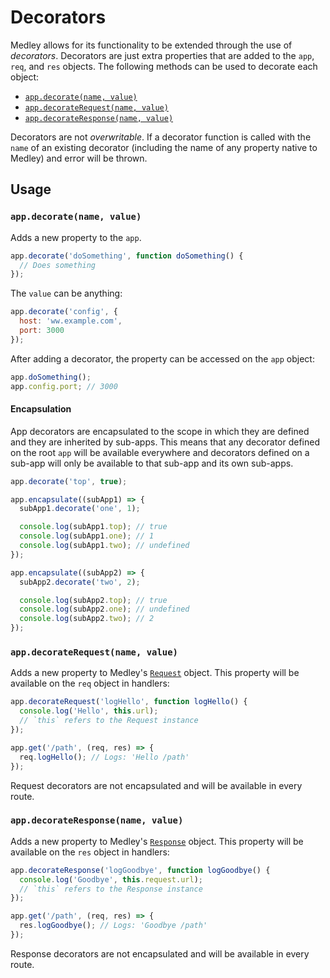 # Decorators

Medley allows for its functionality to be extended through the use of *decorators*.
Decorators are just extra properties that are added to the `app`, `req`, and `res`
objects. The following methods can be used to decorate each object:

+ [`app.decorate(name, value)`](#decorate)
+ [`app.decorateRequest(name, value)`](#decorate-request)
+ [`app.decorateResponse(name, value)`](#decorate-response)

Decorators are not *overwritable*. If a decorator function is called with the `name` of an existing
decorator (including the name of any property native to Medley) and error will be thrown.


## Usage

<a id="decorate"></a>
### `app.decorate(name, value)`

Adds a new property to the `app`.

```js
app.decorate('doSomething', function doSomething() {
  // Does something
});
```

The `value` can be anything:

```js
app.decorate('config', {
  host: 'ww.example.com',
  port: 3000
});
```

After adding a decorator, the property can be accessed on the `app` object:

```js
app.doSomething();
app.config.port; // 3000
```

#### Encapsulation

App decorators are encapsulated to the scope in which they are defined and they are
inherited by sub-apps. This means that any decorator defined on the root `app`
will be available everywhere and decorators defined on a sub-app will only
be available to that sub-app and its own sub-apps.

```js
app.decorate('top', true);

app.encapsulate((subApp1) => {
  subApp1.decorate('one', 1);

  console.log(subApp1.top); // true
  console.log(subApp1.one); // 1
  console.log(subApp1.two); // undefined
});

app.encapsulate((subApp2) => {
  subApp2.decorate('two', 2);

  console.log(subApp2.top); // true
  console.log(subApp2.one); // undefined
  console.log(subApp2.two); // 2
});
```

<a id="decorate-request"></a>
### `app.decorateRequest(name, value)`

Adds a new property to Medley's [`Request`](Request.md) object. This property
will be available on the `req` object in handlers:

```js
app.decorateRequest('logHello', function logHello() {
  console.log('Hello', this.url);
  // `this` refers to the Request instance
});

app.get('/path', (req, res) => {
  req.logHello(); // Logs: 'Hello /path'
});
```

Request decorators are not encapsulated and will be available in every route.

<a id="decorate-response"></a>
### `app.decorateResponse(name, value)`

Adds a new property to Medley's [`Response`](Response.md) object. This property
will be available on the `res` object in handlers:

```js
app.decorateResponse('logGoodbye', function logGoodbye() {
  console.log('Goodbye', this.request.url);
  // `this` refers to the Response instance
});

app.get('/path', (req, res) => {
  res.logGoodbye(); // Logs: 'Goodbye /path'
});
```

Response decorators are not encapsulated and will be available in every route.
